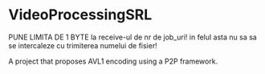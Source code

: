 # VideoProcessingSRL

PUNE LIMITA DE 1 BYTE la receive-ul de nr de job_uri! in felul asta nu sa sa se intercaleze cu trimiterea numelui de fisier!


A project that proposes AVL1 encoding using a P2P framework.
